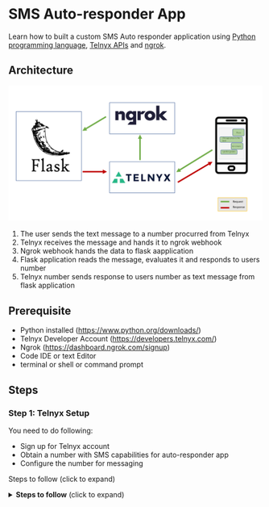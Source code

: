 # SMS Auto-responder App
 Learn how to built a custom SMS Auto responder application using [Python programming language](https://www.python.org/), [Telnyx APIs](https://telnyx.com) and [ngrok](https://ngrok.com/). 

 ## Architecture
 
 <img src='./img/architecture.png' width="1000"/>
 
1. The user sends the text message to a number procurred from Telnyx
1. Telnyx receives the message and hands it to ngrok webhook
1. Ngrok webhook hands the data to flask aapplication
1. Flask application reads the message, evaluates it and responds to users number
1. Telnyx number sends response to users number as text message from flask application

## Prerequisite

 * Python installed (https://www.python.org/downloads/) 
 * Telnyx Developer Account (https://developers.telnyx.com/)
 * Ngrok (https://dashboard.ngrok.com/signup)
 * Code IDE or text Editor
 * terminal or shell or command prompt

 ## Steps

 ### Step 1: Telnyx Setup
 
 You need to do following: 
 - Sign up for Telnyx account 
 - Obtain a number with SMS capabilities for auto-responder app
 - Configure the number for messaging 

 Steps to follow (click to expand)
 <details>
<summary><strong>Steps to follow</strong> (click to expand)</summary><p>

1. You will need to set up a developer account with Telnyx at https://telnyx.com/sign-up.

2. Once you have your account created and you are signed in, you will need to [procure a number](https://portal.telnyx.com/#/app/numbers/buy-numbers) to use for your chatbot. Be sure to select a number that supports the SMS feature.

    > The number you buy is your "chatbot" number - this will be needed in a future step.

3. Now create a [messaging profile](https://portal.telnyx.com/#/app/messaging). For now, just create the profile and don't worry about filling in any data. Once you have named and saved your profile, you are ready for the next step.

4. Go to the [numbers](https://portal.telnyx.com/#/app/numbers/my-numbers) management screen and find the number you created previously. Set the number's `Messaging Profile` to the profile you created in the previous step. 

    > You should be able to test the new number from within the Telnyx platform. Go to Step 3 at the [Messaging Learn & Build](https://portal.telnyx.com/#/app/messaging/learn-and-build) page.

5. Go to the [API Keys](https://portal.telnyx.com/#/app/api-keys) management screen and copy the API Key for a future step! If an API Key is not there, then create one!

    > You have created your number, associated with a messaging profile, and obtained your API Key. You are ready to move on to the next major step!

</p></details>


